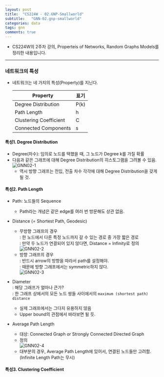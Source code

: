 ```yaml
---
layout: post
title:  "CS224W - 02.GNP-Smallworld"
subtitle:   "GNN-02.gnp-smallworld"
categories: data
tags: gnn
comments: true
---
```


- CS224W의 2주차 강의, Properteis of Networks, Random Graphs Models를 정리한 내용입니다.    

---  

### 네트워크의 특성  
- 네트워크는 네 가지의 특성(Property)를 지닌다.  
  
  |Property|표기|  
  |--------|----|  
  |Degree Distribution|P(k)|  
  |Path Length|h|  
  |Clustering Coefficient|C|  
  |Connected Components|s|  
  
#### 특성1. Degree Distribution  
- Degree(차수): 임의로 노드를 택했을 때, 그 노드가 Degree k를 가질 확률  
- 다음과 같은 그래프에 대해 Degree Distribution의 히스토그램을 그려볼 수 있음.  
  ![GNN02-1](https://user-images.githubusercontent.com/43376853/91638443-a54d2f80-ea4a-11ea-9069-ced73b431446.png)  
  - 역시 방향 그래프는 전입, 전출 차수 각각에 대해 Degree Distribution을 갖게 될 것.  
  
#### 특성2. Path Length  
- Path: 노드들의 Sequence   
  - Path라는 개념은 같은 edge를 여러 번 방문해도 상관 없음.  
  
- Distance (= Shortest Path, Geodesic)    
  - 무방향 그래프의 경우  
    : 한 노드에서 다른 특정 노드까지 갈 수 있는 경로 중 가장 짧은 경로  
    : 만약 두 노드가 연결되어 있지 않다면, Distance = Infinity로 정의  
    ![GNN02-2](https://user-images.githubusercontent.com/43376853/91638894-9f0c8280-ea4d-11ea-88a1-0b01fcef2b14.png)  
  - 방향 그래프의 경우  
    : 반드시 arrow의 방향을 따라서 path를 설정해야.  
    : 때문에 방향 그래프에서는 symmetric하지 않다.  
    ![GNN02-3](https://user-images.githubusercontent.com/43376853/91638896-a03daf80-ea4d-11ea-829c-26fa8f9dc374.png)  
    
- Diameter  
  : 해당 그래프가 얼마나 큰가?  
  : 한 그래프 상에서의 모든 노드 쌍들 사이에서의 `maximum (shortest path) distance`  
    - 실제 그래프에서는 그다지 유용하지 않음  
    - Upper bound의 관점에서 바라보면 될 듯.  
  
- Average Path Length   
  - 대상: Connected Graph or Strongly Connected Directed Graph  
  - 정의  
    ![GNN02-4](https://user-images.githubusercontent.com/43376853/91638968-34a81200-ea4e-11ea-80ff-3fdc710f0f7d.png)  
  - 대부분의 경우, Average Path Length에 있어서, 연결된 노드들만 고려함. (Infinite Length Path는 무시)   
  
#### 특성3. Clustering Coefficient  
